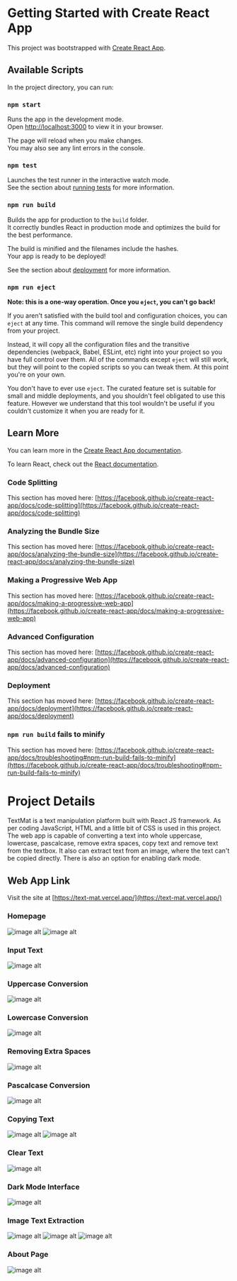 # Getting Started with Create React App

This project was bootstrapped with [Create React App](https://github.com/facebook/create-react-app).

## Available Scripts

In the project directory, you can run:

### `npm start`

Runs the app in the development mode.\
Open [http://localhost:3000](http://localhost:3000) to view it in your browser.

The page will reload when you make changes.\
You may also see any lint errors in the console.

### `npm test`

Launches the test runner in the interactive watch mode.\
See the section about [running tests](https://facebook.github.io/create-react-app/docs/running-tests) for more information.

### `npm run build`

Builds the app for production to the `build` folder.\
It correctly bundles React in production mode and optimizes the build for the best performance.

The build is minified and the filenames include the hashes.\
Your app is ready to be deployed!

See the section about [deployment](https://facebook.github.io/create-react-app/docs/deployment) for more information.

### `npm run eject`

**Note: this is a one-way operation. Once you `eject`, you can't go back!**

If you aren't satisfied with the build tool and configuration choices, you can `eject` at any time. This command will remove the single build dependency from your project.

Instead, it will copy all the configuration files and the transitive dependencies (webpack, Babel, ESLint, etc) right into your project so you have full control over them. All of the commands except `eject` will still work, but they will point to the copied scripts so you can tweak them. At this point you're on your own.

You don't have to ever use `eject`. The curated feature set is suitable for small and middle deployments, and you shouldn't feel obligated to use this feature. However we understand that this tool wouldn't be useful if you couldn't customize it when you are ready for it.

## Learn More

You can learn more in the [Create React App documentation](https://facebook.github.io/create-react-app/docs/getting-started).

To learn React, check out the [React documentation](https://reactjs.org/).

### Code Splitting

This section has moved here: [https://facebook.github.io/create-react-app/docs/code-splitting](https://facebook.github.io/create-react-app/docs/code-splitting)

### Analyzing the Bundle Size

This section has moved here: [https://facebook.github.io/create-react-app/docs/analyzing-the-bundle-size](https://facebook.github.io/create-react-app/docs/analyzing-the-bundle-size)

### Making a Progressive Web App

This section has moved here: [https://facebook.github.io/create-react-app/docs/making-a-progressive-web-app](https://facebook.github.io/create-react-app/docs/making-a-progressive-web-app)

### Advanced Configuration

This section has moved here: [https://facebook.github.io/create-react-app/docs/advanced-configuration](https://facebook.github.io/create-react-app/docs/advanced-configuration)

### Deployment

This section has moved here: [https://facebook.github.io/create-react-app/docs/deployment](https://facebook.github.io/create-react-app/docs/deployment)

### `npm run build` fails to minify

This section has moved here: [https://facebook.github.io/create-react-app/docs/troubleshooting#npm-run-build-fails-to-minify](https://facebook.github.io/create-react-app/docs/troubleshooting#npm-run-build-fails-to-minify)
# Project Details
TextMat is a text manipulation platform built with React JS framework. As per coding JavaScript, HTML and a little bit of CSS is used in this project. The web app is capable of converting a text into whole uppercase, lowercase, pascalcase, remove extra spaces, copy text and remove text from the textbox. It also can extract text from an image, where the text can't be copied directly. There is also an option for enabling dark mode.

## Web App Link

Visit the site at [https://text-mat.vercel.app/](https://text-mat.vercel.app/)

### Homepage

![image alt](https://github.com/saptarshi-62/TextMat/blob/67902ec34c88faba1c9c99cabd8b9ebfdf8bebbe/images/textmat1.png)
![image alt](https://github.com/saptarshi-62/TextMat/blob/67902ec34c88faba1c9c99cabd8b9ebfdf8bebbe/images/textmat2.png)

### Input Text

![image alt](https://github.com/saptarshi-62/TextMat/blob/67902ec34c88faba1c9c99cabd8b9ebfdf8bebbe/images/textmat3.png)

### Uppercase Conversion

![image alt](https://github.com/saptarshi-62/TextMat/blob/67902ec34c88faba1c9c99cabd8b9ebfdf8bebbe/images/textmat4.png)

### Lowercase Conversion

![image alt](https://github.com/saptarshi-62/TextMat/blob/67902ec34c88faba1c9c99cabd8b9ebfdf8bebbe/images/textmat5.png)

### Removing Extra Spaces

![image alt](https://github.com/saptarshi-62/TextMat/blob/67902ec34c88faba1c9c99cabd8b9ebfdf8bebbe/images/textmat6.png)

### Pascalcase Conversion

![image alt](https://github.com/saptarshi-62/TextMat/blob/67902ec34c88faba1c9c99cabd8b9ebfdf8bebbe/images/textmat7.png)

### Copying Text

![image alt](https://github.com/saptarshi-62/TextMat/blob/67902ec34c88faba1c9c99cabd8b9ebfdf8bebbe/images/textmat8.png)
![image alt](https://github.com/saptarshi-62/TextMat/blob/67902ec34c88faba1c9c99cabd8b9ebfdf8bebbe/images/textmat9.png)

### Clear Text

![image alt](https://github.com/saptarshi-62/TextMat/blob/67902ec34c88faba1c9c99cabd8b9ebfdf8bebbe/images/textmat10.png)

### Dark Mode Interface

![image alt](https://github.com/saptarshi-62/TextMat/blob/67902ec34c88faba1c9c99cabd8b9ebfdf8bebbe/images/textmat11.png)

### Image Text Extraction

![image alt](https://github.com/saptarshi-62/TextMat/blob/67902ec34c88faba1c9c99cabd8b9ebfdf8bebbe/images/textmat12.png)
![image alt](https://github.com/saptarshi-62/TextMat/blob/67902ec34c88faba1c9c99cabd8b9ebfdf8bebbe/images/textmat13.png)
![image alt](https://github.com/saptarshi-62/TextMat/blob/67902ec34c88faba1c9c99cabd8b9ebfdf8bebbe/images/textmat14.png)

### About Page

![image alt](https://github.com/saptarshi-62/TextMat/blob/67902ec34c88faba1c9c99cabd8b9ebfdf8bebbe/images/textmat15.png)
